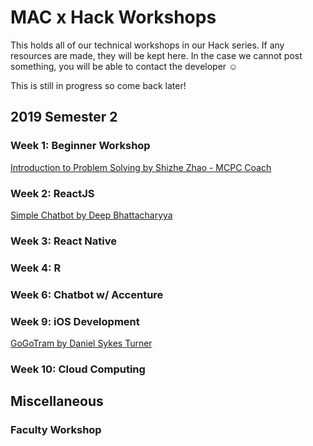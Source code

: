 # MAC x Hack  Workshops
This holds all of our technical workshops in our Hack series. If any resources are made, they will be kept here. In the case we cannot post something, you will be able to contact the developer :relaxed:

This is still in progress so come back later!

## 2019 Semester 2

### Week 1: Beginner Workshop
[Introduction to Problem Solving by Shizhe Zhao - MCPC Coach](https://github.com/eggeek/MCPC-Workshops.git)

### Week 2: ReactJS
[Simple Chatbot by Deep Bhattacharyya](https://github.com/DeeplyDiligent/mac-workshop-simple-chatbot)

### Week 3: React Native

### Week 4: R

### Week 6: Chatbot w/ Accenture

### Week 9: iOS Development
[GoGoTram by Daniel Sykes Turner](https://github.com/dsykesturner/GoGoTram-iOS)

### Week 10: Cloud Computing

## Miscellaneous
### Faculty Workshop


